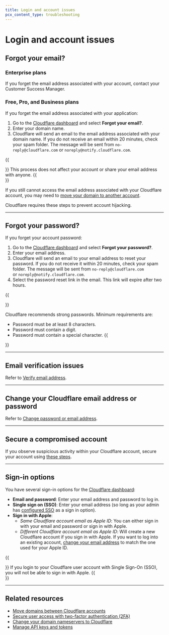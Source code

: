 ```yaml
---
title: Login and account issues
pcx_content_type: troubleshooting
---
```


# Login and account issues

## Forgot your email?

### Enterprise plans

If you forget the email address associated with your account, contact your Customer Success Manager.

### Free, Pro, and Business plans

If you forget the email address associated with your application:

1. Go to the [Cloudflare dashboard](https://dash.cloudflare.com/login) and select **Forgot your email?**.
2. Enter your domain name.
3. Cloudflare will send an email to the email address associated with your domain name. If you do not receive an email within 20 minutes, check your spam folder. The message will be sent from `no-reply@cloudflare.com` or `noreply@notify.cloudflare.com`.

{{<Aside type="note">}}
This process does not affect your account or share your email address with anyone.
{{</Aside>}}

If you still cannot access the email address associated with your Cloudflare account, you may need to [move your domain to another account](/fundamentals/setup/manage-domains/move-domain/).

Cloudflare requires these steps to prevent account hijacking.

___

## Forgot your password?

If you forget your account password:

1. Go to the [Cloudflare dashboard](https://dash.cloudflare.com/login) and select **Forgot your password?**.
2. Enter your email address.
3. Cloudflare will send an email to your email address to reset your password. If you do not receive it within 20 minutes, check your spam folder. The message will be sent from `no-reply@cloudflare.com` or `noreply@notify.cloudflare.com`.
4. Select the password reset link in the email. This link will expire after two hours.

{{<Aside type="note">}}

Cloudflare recommends strong passwords. Minimum requirements are:
-   Password must be at least 8 characters.
-   Password must contain a digit.
-   Password must contain a special character.
{{</Aside>}}

___

## Email verification issues

Refer to [Verify email address](/fundamentals/setup/account-setup/verify-email-address/).

___

## Change your Cloudflare email address or password

Refer to [Change password or email address](/fundamentals/account-and-billing/account-billing/change-password-or-email/).

___

## Secure a compromised account

If you observe suspicious activity within your Cloudflare account, secure your account using [these steps](/fundamentals/account-and-billing/account-security/securing-a-compromised-account/).

___

## Sign-in options

You have several sign-in options for the [Cloudflare dashboard](https://dash.cloudflare.com/login):

-   **Email and password**: Enter your email address and password to log in.
-   **Single sign on (SSO)**: Enter your email address (so long as your admin has [configured SSO](/cloudflare-one/applications/configure-apps/dash-sso-apps/) as a sign in option).
-   **Sign in with Apple**:
    -   _Same Cloudflare account email as Apple ID_: You can either sign in with your email and password or sign in with Apple.
    -   _Different Cloudflare account email as Apple ID_: Will create a new Cloudflare account if you sign in with Apple. If you want to log into an existing account, [change your email address](/fundamentals/account-and-billing/account-security/login-and-account-issues/) to match the one used for your Apple ID.

{{<Aside type="note">}}
If you login to your Cloudflare user account with Single Sign-On (SSO), you will not be able to sign in with Apple.
{{</Aside>}}

___

## Related resources

-   [Move domains between Cloudflare accounts](/fundamentals/setup/manage-domains/move-domain/)
-   [Secure user access with two-factor authentication (2FA)](/fundamentals/account-and-billing/account-security/2fa/)
-   [Change your domain nameservers to Cloudflare](/dns/zone-setups/full-setup/setup)
-   [Manage API keys and tokens](/fundamentals/api/get-started/)